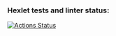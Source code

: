 ### Hexlet tests and linter status:
[![Actions Status](https://github.com/EvgeniyPy/python-project-49/workflows/hexlet-check/badge.svg)](https://github.com/EvgeniyPy/python-project-49/actions)